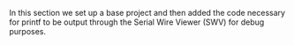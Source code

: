 In this section we set up a base project and then added the code necessary for printf to be output through the Serial Wire Viewer (SWV) for debug purposes.
